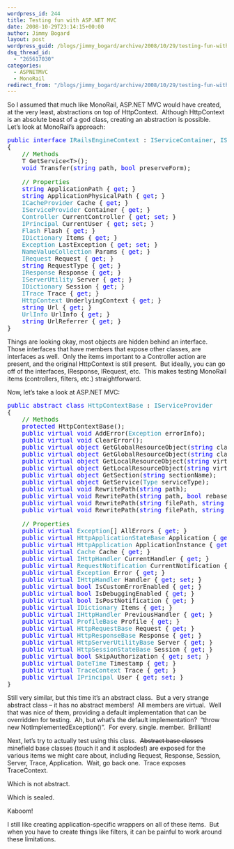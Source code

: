 ```yaml
---
wordpress_id: 244
title: Testing fun with ASP.NET MVC
date: 2008-10-29T23:14:15+00:00
author: Jimmy Bogard
layout: post
wordpress_guid: /blogs/jimmy_bogard/archive/2008/10/29/testing-fun-with-asp-net-mvc.aspx
dsq_thread_id:
  - "265617030"
categories:
  - ASPNETMVC
  - MonoRail
redirect_from: "/blogs/jimmy_bogard/archive/2008/10/29/testing-fun-with-asp-net-mvc.aspx/"
---
```

So I assumed that much like MonoRail, ASP.NET MVC would have created, at the very least, abstractions on top of HttpContext.&#160; Although HttpContext is an absolute beast of a god class, creating an abstraction is possible.&#160; Let’s look at MonoRail’s approach:

<pre><span style="color: blue">public interface </span><span style="color: #2b91af">IRailsEngineContext </span>: <span style="color: #2b91af">IServiceContainer</span>, <span style="color: #2b91af">IServiceProvider
</span>{
    <span style="color: green">// Methods
    </span>T GetService&lt;T&gt;();
    <span style="color: blue">void </span>Transfer(<span style="color: blue">string </span>path, <span style="color: blue">bool </span>preserveForm);

    <span style="color: green">// Properties
    </span><span style="color: blue">string </span>ApplicationPath { <span style="color: blue">get</span>; }
    <span style="color: blue">string </span>ApplicationPhysicalPath { <span style="color: blue">get</span>; }
    <span style="color: #2b91af">ICacheProvider </span>Cache { <span style="color: blue">get</span>; }
    <span style="color: #2b91af">IServiceProvider </span>Container { <span style="color: blue">get</span>; }
    <span style="color: #2b91af">Controller </span>CurrentController { <span style="color: blue">get</span>; <span style="color: blue">set</span>; }
    <span style="color: #2b91af">IPrincipal </span>CurrentUser { <span style="color: blue">get</span>; <span style="color: blue">set</span>; }
    <span style="color: #2b91af">Flash </span>Flash { <span style="color: blue">get</span>; }
    <span style="color: #2b91af">IDictionary </span>Items { <span style="color: blue">get</span>; }
    <span style="color: #2b91af">Exception </span>LastException { <span style="color: blue">get</span>; <span style="color: blue">set</span>; }
    <span style="color: #2b91af">NameValueCollection </span>Params { <span style="color: blue">get</span>; }
    <span style="color: #2b91af">IRequest </span>Request { <span style="color: blue">get</span>; }
    <span style="color: blue">string </span>RequestType { <span style="color: blue">get</span>; }
    <span style="color: #2b91af">IResponse </span>Response { <span style="color: blue">get</span>; }
    <span style="color: #2b91af">IServerUtility </span>Server { <span style="color: blue">get</span>; }
    <span style="color: #2b91af">IDictionary </span>Session { <span style="color: blue">get</span>; }
    <span style="color: #2b91af">ITrace </span>Trace { <span style="color: blue">get</span>; }
    <span style="color: #2b91af">HttpContext </span>UnderlyingContext { <span style="color: blue">get</span>; }
    <span style="color: blue">string </span>Url { <span style="color: blue">get</span>; }
    <span style="color: #2b91af">UrlInfo </span>UrlInfo { <span style="color: blue">get</span>; }
    <span style="color: blue">string </span>UrlReferrer { <span style="color: blue">get</span>; }
}</pre>

[](http://11011.net/software/vspaste)

Things are looking okay, most objects are hidden behind an interface.&#160; Those interfaces that have members that expose other classes, are interfaces as well.&#160; Only the items important to a Controller action are present, and the original HttpContext is still present.&#160; But ideally, you can go off of the interfaces, IResponse, IRequest, etc.&#160; This makes testing MonoRail items (controllers, filters, etc.) straightforward.

Now, let’s take a look at ASP.NET MVC:

<pre><span style="color: blue">public abstract class </span><span style="color: #2b91af">HttpContextBase </span>: <span style="color: #2b91af">IServiceProvider
</span>{
    <span style="color: green">// Methods
    </span><span style="color: blue">protected </span>HttpContextBase();
    <span style="color: blue">public virtual void </span>AddError(<span style="color: #2b91af">Exception </span>errorInfo);
    <span style="color: blue">public virtual void </span>ClearError();
    <span style="color: blue">public virtual object </span>GetGlobalResourceObject(<span style="color: blue">string </span>classKey, <span style="color: blue">string </span>resourceKey);
    <span style="color: blue">public virtual object </span>GetGlobalResourceObject(<span style="color: blue">string </span>classKey, <span style="color: blue">string </span>resourceKey, <span style="color: #2b91af">CultureInfo </span>culture);
    <span style="color: blue">public virtual object </span>GetLocalResourceObject(<span style="color: blue">string </span>virtualPath, <span style="color: blue">string </span>resourceKey);
    <span style="color: blue">public virtual object </span>GetLocalResourceObject(<span style="color: blue">string </span>virtualPath, <span style="color: blue">string </span>resourceKey, <span style="color: #2b91af">CultureInfo </span>culture);
    <span style="color: blue">public virtual object </span>GetSection(<span style="color: blue">string </span>sectionName);
    <span style="color: blue">public virtual object </span>GetService(<span style="color: #2b91af">Type </span>serviceType);
    <span style="color: blue">public virtual void </span>RewritePath(<span style="color: blue">string </span>path);
    <span style="color: blue">public virtual void </span>RewritePath(<span style="color: blue">string </span>path, <span style="color: blue">bool </span>rebaseClientPath);
    <span style="color: blue">public virtual void </span>RewritePath(<span style="color: blue">string </span>filePath, <span style="color: blue">string </span>pathInfo, <span style="color: blue">string </span>queryString);
    <span style="color: blue">public virtual void </span>RewritePath(<span style="color: blue">string </span>filePath, <span style="color: blue">string </span>pathInfo, <span style="color: blue">string </span>queryString, <span style="color: blue">bool </span>setClientFilePath);

    <span style="color: green">// Properties
    </span><span style="color: blue">public virtual </span><span style="color: #2b91af">Exception</span>[] AllErrors { <span style="color: blue">get</span>; }
    <span style="color: blue">public virtual </span><span style="color: #2b91af">HttpApplicationStateBase </span>Application { <span style="color: blue">get</span>; }
    <span style="color: blue">public virtual </span><span style="color: #2b91af">HttpApplication </span>ApplicationInstance { <span style="color: blue">get</span>; <span style="color: blue">set</span>; }
    <span style="color: blue">public virtual </span><span style="color: #2b91af">Cache </span>Cache { <span style="color: blue">get</span>; }
    <span style="color: blue">public virtual </span><span style="color: #2b91af">IHttpHandler </span>CurrentHandler { <span style="color: blue">get</span>; }
    <span style="color: blue">public virtual </span><span style="color: #2b91af">RequestNotification </span>CurrentNotification { <span style="color: blue">get</span>; }
    <span style="color: blue">public virtual </span><span style="color: #2b91af">Exception </span>Error { <span style="color: blue">get</span>; }
    <span style="color: blue">public virtual </span><span style="color: #2b91af">IHttpHandler </span>Handler { <span style="color: blue">get</span>; <span style="color: blue">set</span>; }
    <span style="color: blue">public virtual bool </span>IsCustomErrorEnabled { <span style="color: blue">get</span>; }
    <span style="color: blue">public virtual bool </span>IsDebuggingEnabled { <span style="color: blue">get</span>; }
    <span style="color: blue">public virtual bool </span>IsPostNotification { <span style="color: blue">get</span>; }
    <span style="color: blue">public virtual </span><span style="color: #2b91af">IDictionary </span>Items { <span style="color: blue">get</span>; }
    <span style="color: blue">public virtual </span><span style="color: #2b91af">IHttpHandler </span>PreviousHandler { <span style="color: blue">get</span>; }
    <span style="color: blue">public virtual </span><span style="color: #2b91af">ProfileBase </span>Profile { <span style="color: blue">get</span>; }
    <span style="color: blue">public virtual </span><span style="color: #2b91af">HttpRequestBase </span>Request { <span style="color: blue">get</span>; }
    <span style="color: blue">public virtual </span><span style="color: #2b91af">HttpResponseBase </span>Response { <span style="color: blue">get</span>; }
    <span style="color: blue">public virtual </span><span style="color: #2b91af">HttpServerUtilityBase </span>Server { <span style="color: blue">get</span>; }
    <span style="color: blue">public virtual </span><span style="color: #2b91af">HttpSessionStateBase </span>Session { <span style="color: blue">get</span>; }
    <span style="color: blue">public virtual bool </span>SkipAuthorization { <span style="color: blue">get</span>; <span style="color: blue">set</span>; }
    <span style="color: blue">public virtual </span><span style="color: #2b91af">DateTime </span>Timestamp { <span style="color: blue">get</span>; }
    <span style="color: blue">public virtual </span><span style="color: #2b91af">TraceContext </span>Trace { <span style="color: blue">get</span>; }
    <span style="color: blue">public virtual </span><span style="color: #2b91af">IPrincipal </span>User { <span style="color: blue">get</span>; <span style="color: blue">set</span>; }
}</pre>

[](http://11011.net/software/vspaste)

Still very similar, but this time it’s an abstract class.&#160; But a very strange abstract class – it has no abstract members!&#160; All members are virtual.&#160; Well that was nice of them, providing a default implementation that can be overridden for testing.&#160; Ah, but what’s the default implementation?&#160; “throw new NotImplementedException()”.&#160; For every. single. member.&#160; Brilliant!

Next, let’s try to actually test using this class.&#160; <strike>Abstract base classes</strike> minefield base classes (touch it and it asplodes!) are exposed for the various items we might care about, including Request, Response, Session, Server, Trace, Application.&#160; Wait, go back one.&#160; Trace exposes TraceContext.

Which is not abstract.

Which is sealed.

Kaboom!

I still like creating application-specific wrappers on all of these items.&#160; But when you have to create things like filters, it can be painful to work around these limitations.